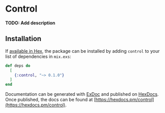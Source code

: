 # Control

**TODO: Add description**

## Installation

If [available in Hex](https://hex.pm/docs/publish), the package can be installed
by adding `control` to your list of dependencies in `mix.exs`:

```elixir
def deps do
  [
    {:control, "~> 0.1.0"}
  ]
end
```

Documentation can be generated with [ExDoc](https://github.com/elixir-lang/ex_doc)
and published on [HexDocs](https://hexdocs.pm). Once published, the docs can
be found at [https://hexdocs.pm/control](https://hexdocs.pm/control).

